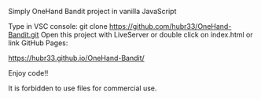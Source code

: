 Simply OneHand Bandit project in vanilla JavaScript

Type in VSC console: git clone https://github.com/hubr33/OneHand-Bandit.git
Open this project with LiveServer or double click on index.html
or link GitHub Pages:

https://hubr33.github.io/OneHand-Bandit/

Enjoy code!!

It is forbidden to use files for commercial use.
